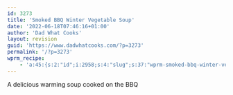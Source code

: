 ```yaml
---
id: 3273
title: 'Smoked BBQ Winter Vegetable Soup'
date: '2022-06-18T07:46:16+01:00'
author: 'Dad What Cooks'
layout: revision
guid: 'https://www.dadwhatcooks.com/?p=3273'
permalink: '/?p=3273'
wprm_recipe:
    - 'a:45:{s:2:"id";i:2958;s:4:"slug";s:37:"wprm-smoked-bbq-winter-vegetable-soup";s:11:"post_status";s:7:"publish";s:13:"post_password";s:0:"";s:11:"post_author";s:1:"2";s:8:"language";b:0;s:4:"type";s:4:"food";s:8:"image_id";i:2956;s:9:"image_url";s:97:"https://www.dadwhatcooks.com/wp-content/uploads/2021/12/A75CBADE-6E92-4EBF-A781-D0220FF0208A.jpeg";s:12:"pin_image_id";i:0;s:13:"pin_image_url";s:97:"https://www.dadwhatcooks.com/wp-content/uploads/2021/12/A75CBADE-6E92-4EBF-A781-D0220FF0208A.jpeg";s:18:"pin_image_repin_id";s:0:"";s:4:"name";s:32:"Smoked BBQ Winter Vegetable Soup";s:7:"summary";s:49:"<p>A delicious warming soup cooked on the BBQ</p>";s:14:"author_display";s:7:"default";s:11:"author_name";s:0:"";s:11:"author_link";s:0:"";s:4:"cost";s:1:"5";s:8:"servings";s:1:"6";s:13:"servings_unit";s:6:"people";s:25:"servings_advanced_enabled";s:0:"";s:17:"servings_advanced";a:6:{s:5:"shape";s:5:"round";s:4:"unit";s:4:"inch";s:8:"diameter";d:0;s:5:"width";d:0;s:6:"length";d:0;s:6:"height";d:0;}s:9:"prep_time";s:2:"15";s:14:"prep_time_zero";s:0:"";s:9:"cook_time";s:2:"60";s:14:"cook_time_zero";s:0:"";s:10:"total_time";s:1:"0";s:11:"custom_time";s:1:"0";s:16:"custom_time_zero";s:0:"";s:17:"custom_time_label";s:0:"";s:4:"tags";a:3:{s:6:"course";a:2:{i:0;O:7:"WP_Term":10:{s:7:"term_id";i:51;s:4:"name";s:9:"Appetizer";s:4:"slug";s:9:"appetizer";s:10:"term_group";i:0;s:16:"term_taxonomy_id";i:51;s:8:"taxonomy";s:11:"wprm_course";s:11:"description";s:0:"";s:6:"parent";i:0;s:5:"count";i:3;s:6:"filter";s:3:"raw";}i:1;O:7:"WP_Term":10:{s:7:"term_id";i:53;s:4:"name";s:11:"Main Course";s:4:"slug";s:11:"main-course";s:10:"term_group";i:0;s:16:"term_taxonomy_id";i:53;s:8:"taxonomy";s:11:"wprm_course";s:11:"description";s:0:"";s:6:"parent";i:0;s:5:"count";i:12;s:6:"filter";s:3:"raw";}}s:7:"cuisine";a:1:{i:0;O:7:"WP_Term":10:{s:7:"term_id";i:143;s:4:"name";s:7:"British";s:4:"slug";s:7:"british";s:10:"term_group";i:0;s:16:"term_taxonomy_id";i:143;s:8:"taxonomy";s:12:"wprm_cuisine";s:11:"description";s:0:"";s:6:"parent";i:0;s:5:"count";i:12;s:6:"filter";s:3:"raw";}}s:7:"keyword";a:4:{i:0;O:7:"WP_Term":10:{s:7:"term_id";i:198;s:4:"name";s:3:"bbq";s:4:"slug";s:3:"bbq";s:10:"term_group";i:0;s:16:"term_taxonomy_id";i:198;s:8:"taxonomy";s:12:"wprm_keyword";s:11:"description";s:0:"";s:6:"parent";i:0;s:5:"count";i:7;s:6:"filter";s:3:"raw";}i:1;O:7:"WP_Term":10:{s:7:"term_id";i:158;s:4:"name";s:6:"smoker";s:4:"slug";s:6:"smoker";s:10:"term_group";i:0;s:16:"term_taxonomy_id";i:158;s:8:"taxonomy";s:12:"wprm_keyword";s:11:"description";s:0:"";s:6:"parent";i:0;s:5:"count";i:5;s:6:"filter";s:3:"raw";}i:2;O:7:"WP_Term":10:{s:7:"term_id";i:410;s:4:"name";s:4:"soup";s:4:"slug";s:4:"soup";s:10:"term_group";i:0;s:16:"term_taxonomy_id";i:410;s:8:"taxonomy";s:12:"wprm_keyword";s:11:"description";s:0:"";s:6:"parent";i:0;s:5:"count";i:1;s:6:"filter";s:3:"raw";}i:3;O:7:"WP_Term":10:{s:7:"term_id";i:286;s:4:"name";s:10:"vegetables";s:4:"slug";s:10:"vegetables";s:10:"term_group";i:0;s:16:"term_taxonomy_id";i:286;s:8:"taxonomy";s:12:"wprm_keyword";s:11:"description";s:0:"";s:6:"parent";i:0;s:5:"count";i:2;s:6:"filter";s:3:"raw";}}}s:9:"equipment";a:1:{i:0;a:5:{s:2:"id";i:403;s:6:"amount";s:0:"";s:4:"name";s:21:"BBQ Wok or Dutch Oven";s:5:"notes";s:0:"";s:3:"uid";i:0;}}s:11:"ingredients";a:1:{i:0;a:3:{s:11:"ingredients";a:8:{i:0;a:6:{s:3:"uid";i:0;s:6:"amount";s:1:"1";s:4:"unit";s:0:"";s:4:"name";s:5:"Onion";s:5:"notes";s:5:"diced";s:2:"id";i:85;}i:1;a:6:{s:3:"uid";i:1;s:6:"amount";s:1:"1";s:4:"unit";s:0:"";s:4:"name";s:6:"Pepper";s:5:"notes";s:5:"diced";s:2:"id";i:155;}i:2;a:6:{s:3:"uid";i:2;s:6:"amount";s:1:"2";s:4:"unit";s:0:"";s:4:"name";s:7:"Carrots";s:5:"notes";s:5:"cubed";s:2:"id";i:404;}i:3;a:7:{s:3:"uid";i:3;s:6:"amount";s:1:"1";s:4:"unit";s:4:"pint";s:4:"name";s:15:"Vegetable stock";s:5:"notes";s:0:"";s:7:"unit_id";i:392;s:2:"id";i:405;}i:4;a:6:{s:3:"uid";i:4;s:6:"amount";s:1:"1";s:4:"unit";s:0:"";s:4:"name";s:4:"Leek";s:5:"notes";s:6:"sliced";s:2:"id";i:406;}i:5;a:6:{s:3:"uid";i:5;s:6:"amount";s:1:"2";s:4:"unit";s:0:"";s:4:"name";s:8:"Potatoes";s:5:"notes";s:12:"diced chunks";s:2:"id";i:407;}i:6;a:6:{s:3:"uid";i:6;s:6:"amount";s:1:"1";s:4:"unit";s:0:"";s:4:"name";s:6:"Celery";s:5:"notes";s:6:"sliced";s:2:"id";i:408;}i:7;a:7:{s:3:"uid";i:7;s:6:"amount";s:3:"250";s:4:"unit";s:2:"ml";s:4:"name";s:12:"Single cream";s:5:"notes";s:0:"";s:7:"unit_id";i:361;s:2:"id";i:409;}}s:4:"name";s:0:"";s:3:"uid";i:-1;}}s:12:"instructions";a:1:{i:0;a:3:{s:12:"instructions";a:8:{i:0;a:5:{s:3:"uid";i:0;s:4:"name";s:0:"";s:4:"text";s:134:"<p>Prepare your BBQ to indirect heat and warm the wok or Dutch oven. Put a little drop of oil in the bottom of the pan to warm up.</p>";s:5:"image";i:0;s:11:"ingredients";a:0:{}}i:1;a:5:{s:3:"uid";i:1;s:4:"name";s:0:"";s:4:"text";s:59:"<p>Gather the vegetables and chop and dice accordingly.</p>";s:5:"image";i:2956;s:11:"ingredients";a:0:{}}i:2;a:5:{s:3:"uid";i:2;s:4:"name";s:0:"";s:4:"text";s:86:"<p>Put the onion in the pan first and give that 5 minutes to soften and brown off.</p>";s:5:"image";i:2955;s:11:"ingredients";a:0:{}}i:3;a:5:{s:3:"uid";i:3;s:4:"name";s:0:"";s:4:"text";s:237:"<p>Once the onion has browned off, throw in the rest of the vegetables and pour in the stock. Give it all a stir. Place the lid on the BBQ and leave it for a bit. </p><p>In the meanwhile, put some wood chips into some water to soak. </p>";s:5:"image";i:2957;s:11:"ingredients";a:0:{}}i:4;a:5:{s:3:"uid";i:4;s:4:"name";s:0:"";s:4:"text";s:246:"<p>After 20 mins or so, give the pot a stir and season to taste with salt and pepper.  After 45 minutes to an hour the veg will have softened. Check the potato with a fork and make sure it is nice and soft. The liquid should have reduced too.</p>";s:5:"image";i:2954;s:11:"ingredients";a:0:{}}i:5;a:5:{s:3:"uid";i:5;s:4:"name";s:0:"";s:4:"text";s:243:"<p>Pour in the cream, and then blitz with a blender. Add any further seasoning if required. You&#39;re looking for a smooth but thick (ish) soup. If there is too much liquid, reduce down further by putting back on the heat. Keep stirring. </p>";s:5:"image";i:2953;s:11:"ingredients";a:0:{}}i:6;a:5:{s:3:"uid";i:6;s:4:"name";s:0:"";s:4:"text";s:175:"<p>Once at the right thickness, drop the wood chips on the coals and then close the BBQ lid to let the smoke start. You only want a gentle smoke, maybe 10 minutes at most.</p>";s:5:"image";i:2952;s:11:"ingredients";a:0:{}}i:7;a:5:{s:3:"uid";i:7;s:4:"name";s:0:"";s:4:"text";s:141:"<p>After the time is up, the soup is ready to serve. I suggest a nice crusty bread to go with it. A perfect compliment to a perfect soup.</p>";s:5:"image";i:2951;s:11:"ingredients";a:0:{}}}s:4:"name";s:0:"";s:3:"uid";i:-1;}}s:16:"ingredients_flat";a:8:{i:0;a:7:{s:3:"uid";i:0;s:6:"amount";s:1:"1";s:4:"unit";s:0:"";s:4:"name";s:5:"Onion";s:5:"notes";s:5:"diced";s:2:"id";i:85;s:4:"type";s:10:"ingredient";}i:1;a:7:{s:3:"uid";i:1;s:6:"amount";s:1:"1";s:4:"unit";s:0:"";s:4:"name";s:6:"Pepper";s:5:"notes";s:5:"diced";s:2:"id";i:155;s:4:"type";s:10:"ingredient";}i:2;a:7:{s:3:"uid";i:2;s:6:"amount";s:1:"2";s:4:"unit";s:0:"";s:4:"name";s:7:"Carrots";s:5:"notes";s:5:"cubed";s:2:"id";i:404;s:4:"type";s:10:"ingredient";}i:3;a:8:{s:3:"uid";i:3;s:6:"amount";s:1:"1";s:4:"unit";s:4:"pint";s:4:"name";s:15:"Vegetable stock";s:5:"notes";s:0:"";s:7:"unit_id";i:392;s:2:"id";i:405;s:4:"type";s:10:"ingredient";}i:4;a:7:{s:3:"uid";i:4;s:6:"amount";s:1:"1";s:4:"unit";s:0:"";s:4:"name";s:4:"Leek";s:5:"notes";s:6:"sliced";s:2:"id";i:406;s:4:"type";s:10:"ingredient";}i:5;a:7:{s:3:"uid";i:5;s:6:"amount";s:1:"2";s:4:"unit";s:0:"";s:4:"name";s:8:"Potatoes";s:5:"notes";s:12:"diced chunks";s:2:"id";i:407;s:4:"type";s:10:"ingredient";}i:6;a:7:{s:3:"uid";i:6;s:6:"amount";s:1:"1";s:4:"unit";s:0:"";s:4:"name";s:6:"Celery";s:5:"notes";s:6:"sliced";s:2:"id";i:408;s:4:"type";s:10:"ingredient";}i:7;a:8:{s:3:"uid";i:7;s:6:"amount";s:3:"250";s:4:"unit";s:2:"ml";s:4:"name";s:12:"Single cream";s:5:"notes";s:0:"";s:7:"unit_id";i:361;s:2:"id";i:409;s:4:"type";s:10:"ingredient";}}s:17:"instructions_flat";a:8:{i:0;a:7:{s:3:"uid";i:0;s:4:"name";s:0:"";s:4:"text";s:134:"<p>Prepare your BBQ to indirect heat and warm the wok or Dutch oven. Put a little drop of oil in the bottom of the pan to warm up.</p>";s:5:"image";i:0;s:11:"ingredients";a:0:{}s:4:"type";s:11:"instruction";s:9:"image_url";s:0:"";}i:1;a:7:{s:3:"uid";i:1;s:4:"name";s:0:"";s:4:"text";s:59:"<p>Gather the vegetables and chop and dice accordingly.</p>";s:5:"image";i:2956;s:11:"ingredients";a:0:{}s:4:"type";s:11:"instruction";s:9:"image_url";s:97:"https://www.dadwhatcooks.com/wp-content/uploads/2021/12/A75CBADE-6E92-4EBF-A781-D0220FF0208A.jpeg";}i:2;a:7:{s:3:"uid";i:2;s:4:"name";s:0:"";s:4:"text";s:86:"<p>Put the onion in the pan first and give that 5 minutes to soften and brown off.</p>";s:5:"image";i:2955;s:11:"ingredients";a:0:{}s:4:"type";s:11:"instruction";s:9:"image_url";s:97:"https://www.dadwhatcooks.com/wp-content/uploads/2021/12/8A575657-A77C-4ACA-88F7-C355A31DC1E5.jpeg";}i:3;a:7:{s:3:"uid";i:3;s:4:"name";s:0:"";s:4:"text";s:237:"<p>Once the onion has browned off, throw in the rest of the vegetables and pour in the stock. Give it all a stir. Place the lid on the BBQ and leave it for a bit. </p><p>In the meanwhile, put some wood chips into some water to soak. </p>";s:5:"image";i:2957;s:11:"ingredients";a:0:{}s:4:"type";s:11:"instruction";s:9:"image_url";s:97:"https://www.dadwhatcooks.com/wp-content/uploads/2021/12/CC023199-5E9C-4BE4-AAEA-262D1A5BA09F.jpeg";}i:4;a:7:{s:3:"uid";i:4;s:4:"name";s:0:"";s:4:"text";s:246:"<p>After 20 mins or so, give the pot a stir and season to taste with salt and pepper.  After 45 minutes to an hour the veg will have softened. Check the potato with a fork and make sure it is nice and soft. The liquid should have reduced too.</p>";s:5:"image";i:2954;s:11:"ingredients";a:0:{}s:4:"type";s:11:"instruction";s:9:"image_url";s:97:"https://www.dadwhatcooks.com/wp-content/uploads/2021/12/5D8EF174-02CD-4311-A401-D2D1F54EB166.jpeg";}i:5;a:7:{s:3:"uid";i:5;s:4:"name";s:0:"";s:4:"text";s:243:"<p>Pour in the cream, and then blitz with a blender. Add any further seasoning if required. You&#39;re looking for a smooth but thick (ish) soup. If there is too much liquid, reduce down further by putting back on the heat. Keep stirring. </p>";s:5:"image";i:2953;s:11:"ingredients";a:0:{}s:4:"type";s:11:"instruction";s:9:"image_url";s:97:"https://www.dadwhatcooks.com/wp-content/uploads/2021/12/46506C88-0A99-405E-BA83-5551F1FC4F40.jpeg";}i:6;a:7:{s:3:"uid";i:6;s:4:"name";s:0:"";s:4:"text";s:175:"<p>Once at the right thickness, drop the wood chips on the coals and then close the BBQ lid to let the smoke start. You only want a gentle smoke, maybe 10 minutes at most.</p>";s:5:"image";i:2952;s:11:"ingredients";a:0:{}s:4:"type";s:11:"instruction";s:9:"image_url";s:97:"https://www.dadwhatcooks.com/wp-content/uploads/2021/12/8F7760CD-89CD-4858-B7C7-4D704E68F961.jpeg";}i:7;a:7:{s:3:"uid";i:7;s:4:"name";s:0:"";s:4:"text";s:141:"<p>After the time is up, the soup is ready to serve. I suggest a nice crusty bread to go with it. A perfect compliment to a perfect soup.</p>";s:5:"image";i:2951;s:11:"ingredients";a:0:{}s:4:"type";s:11:"instruction";s:9:"image_url";s:97:"https://www.dadwhatcooks.com/wp-content/uploads/2021/12/D250C0B5-3A11-4076-883E-7124C2C15913.jpeg";}}s:8:"video_id";i:0;s:11:"video_embed";s:0:"";s:15:"video_thumb_url";s:0:"";s:5:"notes";s:0:"";s:9:"nutrition";a:0:{}s:13:"custom_fields";a:0:{}s:21:"ingredient_links_type";s:6:"global";s:11:"unit_system";s:7:"default";s:12:"my_emissions";s:0:"";}'
---
```


A delicious warming soup cooked on the BBQ